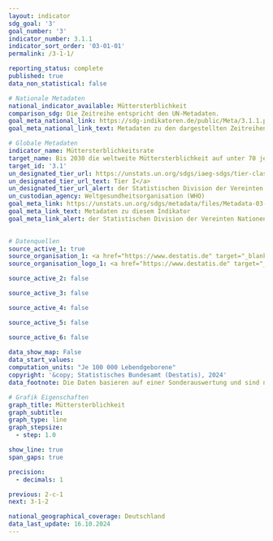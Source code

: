 ```yaml
---
layout: indicator    
sdg_goal: '3'    
goal_number: '3'    
indicator_number: 3.1.1    
indicator_sort_order: '03-01-01'    
permalink: /3-1-1/    

reporting_status: complete    
published: true    
data_non_statistical: false    

# Nationale Metadaten    
national_indicator_available: Müttersterblichkeit    
comparison_sdg: Die Zeitreihe entspricht den UN-Metadaten.    
goal_meta_national_link: https://sdg-indikatoren.de/public/Meta/3.1.1.pdf
goal_meta_national_link_text: Metadaten zu den dargestellten Zeitreihen    

# Globale Metadaten    
indicator_name: Müttersterblichkeitsrate    
target_name: Bis 2030 die weltweite Müttersterblichkeit auf unter 70 je 100&nbsp;000 Lebendgeburten senken    
target_id: '3.1'    
un_designated_tier_url: https://unstats.un.org/sdgs/iaeg-sdgs/tier-classification/'    
un_designated_tier_url_text: Tier I</a>    
un_designated_tier_url_alert: der Statistischen Division der Vereinten Nationen    
un_custodian_agency: Weltgesundheitsorganisation (WHO)    
goal_meta_link: https://unstats.un.org/sdgs/metadata/files/Metadata-03-01-01.pdf    
goal_meta_link_text: Metadaten zu diesem Indikator    
goal_meta_link_alert: der Statistischen Division der Vereinten Nationen    
    

# Datenquellen
source_active_1: true
source_organisation_1: <a href="https://www.destatis.de" target="_blank" title="Klicken Sie hier um zur Website der Organisation Statistisches Bundesamt (Destatis) zu gelangen."> Statistisches Bundesamt (Destatis) </a>
source_organisation_logo_1: <a href="https://www.destatis.de" target="_blank"><img src="https://sdg-indikatoren.de/public/OrgImgDe/destatis.png" alt="Logo destatis" style="height:60px; width:148px"/></a>

source_active_2: false

source_active_3: false

source_active_4: false

source_active_5: false

source_active_6: false
    
data_show_map: False    
data_start_values:     
computation_units: "Je 100 000 Lebendgeborene"    
copyright: '&copy; Statistisches Bundesamt (Destatis), 2024'    
data_footnote: Die Daten basieren auf einer Sonderauswertung und sind nicht öffentlich zugänglich.    

# Grafik Eigenschaften    
graph_title: Müttersterblichkeit
graph_subtitle:     
graph_type: line
graph_stepsize: 
  - step: 1.0    

show_line: true
span_gaps: true

precision:
  - decimals: 1    

previous: 2-c-1    
next: 3-1-2    

national_geographical_coverage: Deutschland    
data_last_update: 16.10.2024    
---
```


<span></span>